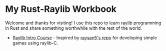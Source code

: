 # My Rust-Raylib Workbook

Welcome and thanks for visiting! I use this repo to learn [raylib](https://www.raylib.com/) programming in Rust and share something worthwhile with the rest of the world.

- [Raylib Intro Course](https://github.com/csaatechnicalarts/rust-raylib-workbook/tree/main/raylib-intro-course) - Inspired by [raysan5's repo](https://github.com/raysan5/raylib-intro-course?tab=readme-ov-file) for developing simple games using raylib-C.  
